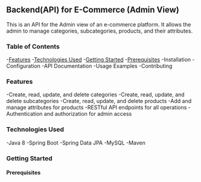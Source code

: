 ## Backend(API) for E-Commerce (Admin View)

This is an API for the Admin view of an e-commerce platform. It allows the admin to manage categories, subcategories, products, and their attributes.

### Table of Contents

-[Features](#features)
-[Technologies Used](#technologies-used)
-[Getting Started](#getting-started)
    -[Prerequisites](#prerequisites)
    -Installation
    -Configuration
-API Documentation
-Usage Examples
-Contributing


### Features

-Create, read, update, and delete categories
-Create, read, update, and delete subcategories
-Create, read, update, and delete products
-Add and manage attributes for products
-RESTful API endpoints for all operations
-Authentication and authorization for admin access


### Technologies Used

-Java 8
-Spring Boot
-Spring Data JPA
-MySQL
-Maven


### Getting Started

#### Prerequisites